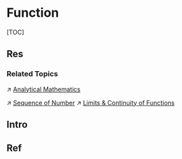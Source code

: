 # Function

[TOC]



## Res
### Related Topics
↗ [Analytical Mathematics](../../../Analytical%20Mathematics/Analytical%20Mathematics.md)

↗ [Sequence of Number](../../../Analytical%20Mathematics/Sequence%20of%20Number%20&%20Functions%20Basics/Sequence%20of%20Number.md)
↗ [Limits & Continuity of Functions](../../../Analytical%20Mathematics/Sequence%20of%20Number%20&%20Functions%20Basics/Limits%20&%20Continuity%20of%20Functions.md)



## Intro


## Ref

